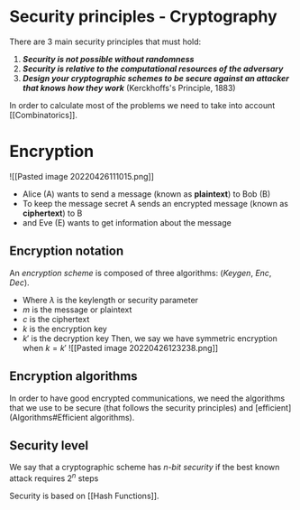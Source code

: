 # Security principles - Cryptography
There are 3 main security principles that must hold:

1.  ***Security is not possible without randomness***
2.  ***Security is relative to the computational resources of the adversary***
3.  ***Design your cryptographic schemes to be secure against an attacker that knows how they work*** (Kerckhoffs's Principle, 1883)

In order to calculate most of the problems we need to take into account [[Combinatorics]].
# Encryption
![[Pasted image 20220426111015.png]]

* Alice (A) wants to send a message (known as **plaintext**) to Bob (B)
* To keep the message secret A sends an encrypted message (known as **ciphertext**) to B
* and Eve (E) wants to get information about the message

## Encryption notation
An *encryption scheme* is composed of three algorithms: (*Keygen*, *Enc*, *Dec*). 
* Where $\lambda$ is the keylength or security parameter
* $m$ is the message or plaintext
* $c$  is the ciphertext
* $k$ is the encryption key
* $k'$ is the decryption key
Then, we say we have symmetric encryption when $k=k'$ 
![[Pasted image 20220426123238.png]]

## Encryption algorithms
In order to have good encrypted communications, we need the algorithms that we use to be secure (that follows the security principles) and [efficient](Algorithms#Efficient algorithms).  

## Security level
We say that a cryptographic scheme has *n-bit security* if the best known attack requires $2^n$ steps


Security is based on [[Hash Functions]].